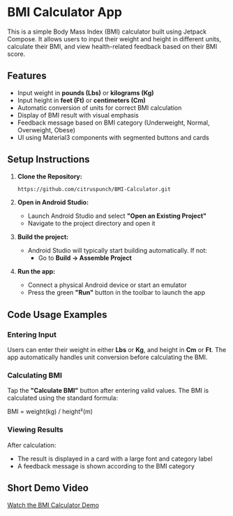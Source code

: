 # BMI Calculator App

This is a simple Body Mass Index (BMI) calculator built using Jetpack Compose. It allows users to input their weight and height in different units, calculate their BMI, and view health-related feedback based on their BMI score.

## Features

- Input weight in **pounds (Lbs)** or **kilograms (Kg)**
- Input height in **feet (Ft)** or **centimeters (Cm)**
- Automatic conversion of units for correct BMI calculation
- Display of BMI result with visual emphasis
- Feedback message based on BMI category (Underweight, Normal, Overweight, Obese)
- UI using Material3 components with segmented buttons and cards

## Setup Instructions

1. **Clone the Repository:**
   ```bash 
   https://github.com/citruspunch/BMI-Calculator.git
   ```
2. **Open in Android Studio:**
   - Launch Android Studio and select **"Open an Existing Project"**
   - Navigate to the project directory and open it

3. **Build the project:**
   - Android Studio will typically start building automatically. If not:
     - Go to **Build → Assemble Project**

4. **Run the app:**
   - Connect a physical Android device or start an emulator
   - Press the green **"Run"** button in the toolbar to launch the app

## Code Usage Examples

### Entering Input

Users can enter their weight in either **Lbs** or **Kg**, and height in **Cm** or **Ft**. The app automatically handles unit conversion before calculating the BMI.

### Calculating BMI

Tap the **"Calculate BMI"** button after entering valid values. The BMI is calculated using the standard formula:

BMI = weight(kg) / height²(m)

### Viewing Results

After calculation:
- The result is displayed in a card with a large font and category label
- A feedback message is shown according to the BMI category

## Short Demo Video

[Watch the BMI Calculator Demo](https://drive.google.com/file/d/1OGivX5uk03ZcOE0eq0K195nLXfVFzIVO/view?usp=sharing)
